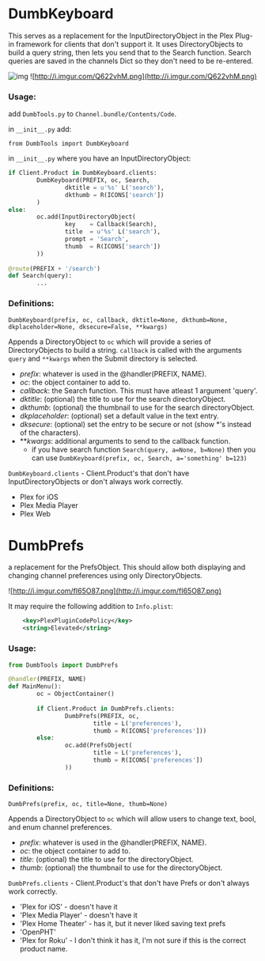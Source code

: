 # DumbKeyboard

This serves as a replacement for the InputDirectoryObject in the Plex Plug-in framework for clients that don't support it. It uses DirectoryObjects to build a query string, then lets you send that to the Search function. Search queries are saved in the channels Dict so they don't need to be re-entered.

![img](http://i.imgur.com/y4smv7P.png)
![http://i.imgur.com/Q622vhM.png](http://i.imgur.com/Q622vhM.png)

### Usage:

add `DumbTools.py` to `Channel.bundle/Contents/Code`.

in `__init__.py` add:
```
from DumbTools import DumbKeyboard
```

in `__init__.py` where you have an InputDirectoryObject:
```python
if Client.Product in DumbKeyboard.clients:
        DumbKeyboard(PREFIX, oc, Search,
                dktitle = u'%s' L('search'),
                dkthumb = R(ICONS['search'])
        )
else:
        oc.add(InputDirectoryObject(
                key    = Callback(Search),
                title  = u'%s' L('search'),
                prompt = 'Search',
                thumb  = R(ICONS['search'])
        ))
        
@route(PREFIX + '/search')
def Search(query):
        ...
```        
### Definitions:

`DumbKeyboard(prefix, oc, callback, dktitle=None, dkthumb=None, dkplaceholder=None, dksecure=False, **kwargs)`

Appends a DirectoryObject to `oc` which will provide a series of DirectoryObjects to build a string. `callback` is called with the arguments `query` and `**kwargs` when the Submit directory is selected.

  * *prefix*: whatever is used in the @handler(PREFIX, NAME).
  * *oc*: the object container to add to.
  * *callback*: the Search function. This must have atleast 1 argument 'query'.
  * *dktitle*: (optional) the title to use for the search directoryObject.
  * *dkthumb*: (optional) the thumbnail to use for the search directoryObject.
  * *dkplaceholder*: (optional) set a default value in the text entry.
  * *dksecure*: (optional) set the entry to be secure or not (show *'s instead of the characters).
  * ***kwargs*: additional arguments to send to the callback function.
    * if you have search function `Search(query, a=None, b=None)` then you can use `DumbKeyboard(prefix, oc, Search, a='something' b=123)`
 
`DumbKeyboard.clients` - Client.Product's that don't have InputDirectoryObjects or don't always work correctly.
  * Plex for iOS
  * Plex Media Player
  * Plex Web

# DumbPrefs

a replacement for the PrefsObject. This should allow both displaying and changing channel preferences using only DirectoryObjects.

![http://i.imgur.com/fI65O87.png](http://i.imgur.com/fI65O87.png)

It may require the following addition to `Info.plist`:
```xml
    <key>PlexPluginCodePolicy</key>
    <string>Elevated</string>
```

### Usage:

```python
from DumbTools import DumbPrefs

@handler(PREFIX, NAME)
def MainMenu():
        oc = ObjectContainer()
        
        if Client.Product in DumbPrefs.clients:
                DumbPrefs(PREFIX, oc,
                        title = L('preferences'),
                        thumb = R(ICONS['preferences']))
        else:
                oc.add(PrefsObject(
                        title = L('preferences'),
                        thumb = R(ICONS['preferences'])
                ))
```

### Definitions: 

`DumbPrefs(prefix, oc, title=None, thumb=None)`

Appends a DirectoryObject to `oc` which will allow users to change text, bool, and enum channel preferences.

  * *prefix*: whatever is used in the @handler(PREFIX, NAME).
  * *oc*: the object container to add to.
  * *title*: (optional) the title to use for the directoryObject.
  * *thumb*: (optional) the thumbnail to use for the directoryObject.

`DumbPrefs.clients` - Client.Product's that don't have Prefs or don't always work correctly.
  * 'Plex for iOS' - doesn't have it
  * 'Plex Media Player' - doesn't have it
  * 'Plex Home Theater' - has it, but it never liked saving text prefs
  * 'OpenPHT'
  * 'Plex for Roku' - I don't think it has it, I'm not sure if this is the correct product name.
